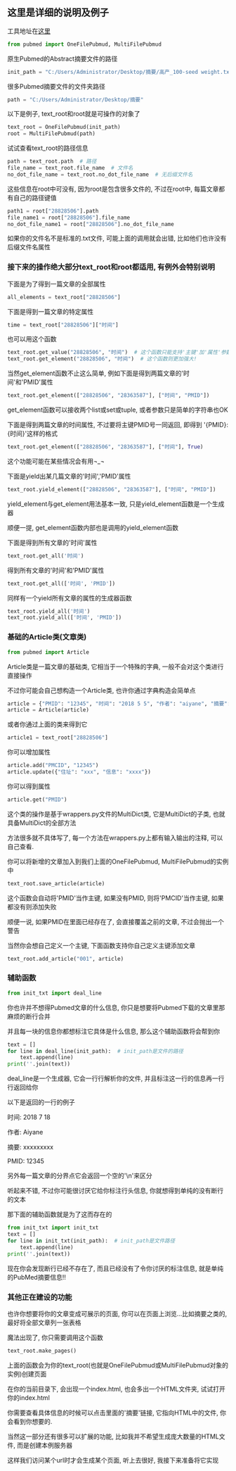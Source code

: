 ## 这里是详细的说明及例子

工具地址在[这里](https://github.com/qq2310091880/Pubmed/tree/master/pubmed_init_deal "Pubmud工具")

```py
from pubmed import OneFilePubmud, MultiFilePubmud
```

<!-- more -->

原生Pubmed的Abstract摘要文件的路径

```py
init_path = "C:/Users/Administrator/Desktop/摘要/高产_100-seed weight.txt"
```
很多Pubmed摘要文件的文件夹路径

```py
path = "C:/Users/Administrator/Desktop/摘要"
```

以下是例子, text_root和root就是可操作的对象了

```py
text_root = OneFilePubmud(init_path)
root = MultiFilePubmud(path)
```

试试查看text_root的路径信息

```py
path = text_root.path  # 路径
file_name = text_root.file_name  # 文件名
no_dot_file_name = text_root.no_dot_file_name  # 无后缀文件名
```
这些信息在root中可没有, 因为root是包含很多文件的, 不过在root中, 每篇文章都有自己的路径键值

```py
path1 = root["28828506"].path
file_name1 = root["28828506"].file_name
no_dot_file_name1 = root["28828506"].no_dot_file_name
```
如果你的文件名不是标准的.txt文件, 可能上面的调用就会出错, 比如他们也许没有后缀文件名属性


### 接下来的操作绝大部分text_root和root都适用, 有例外会特别说明

下面是为了得到一篇文章的全部属性

```py
all_elements = text_root["28828506"]
```

下面是得到一篇文章的特定属性

```py
time = text_root["28828506"]["时间"]
```
也可以用这个函数

```py
text_root.get_value("28828506", "时间")  # 这个函数只能支持'主键'加'属性'参数调用
text_root.get_element("28828506", "时间")  # 这个函数则更加强大!
```

当然get_element函数不止这么简单, 例如下面是得到两篇文章的'时间'和'PMID'属性

```py
text_root.get_element(["28828506", "28363587"], ["时间", "PMID"])
```
get_element函数可以接收两个list或set或tuple, 或者参数只是简单的字符串也OK

下面是得到两篇文章的时间属性, 不过要将主键PMID号一同返回, 即得到 '{PMID}: {时间}'这样的格式

```py
text_root.get_element(["28828506", "28363587"], ["时间"], True)
```
这个功能可能在某些情况会有用¬_¬


下面是yield出某几篇文章的'时间','PMID'属性

```py
text_root.yield_element(["28828506", "28363587"], ["时间", "PMID"])
```
yield_element与get_element用法基本一致, 只是yield_element函数是一个生成器

顺便一提, get_element函数内部也是调用的yield_element函数


下面是得到所有文章的'时间'属性

```py
text_root.get_all('时间')
```
得到所有文章的'时间'和'PMID'属性

```py
text_root.get_all(['时间', 'PMID'])
```
同样有一个yield所有文章的属性的生成器函数

```py
text_root.yield_all('时间')
text_root.yield_all(['时间', 'PMID'])
```

### 基础的Article类(文章类)

```py
from pubmed import Article
```

Article类是一篇文章的基础类, 它相当于一个特殊的字典, 一般不会对这个类进行直接操作

不过你可能会自己想构造一个Article类, 也许你通过字典构造会简单点

```py
article = {"PMID": "12345", "时间": "2018 5 5", "作者": "aiyane", "摘要": "这是摘要内容"}
article = Article(article)
```
或者你通过上面的类来得到它

```py
article1 = text_root["28828506"]
```

你可以增加属性

```py
article.add("PMCID", "12345")
article.update({"住址": "xxx", "信息": "xxxx"})
```

你可以得到属性

```py
article.get("PMID")
```
这个类的操作是基于wrappers.py文件的MultiDict类, 它是MultiDict的子类, 也就具备MultiDict的全部方法

方法很多就不具体写了, 每一个方法在wrappers.py上都有输入输出的注释, 可以自己查看.


你可以将新增的文章加入到我们上面的OneFilePubmud, MultiFilePubmud的实例中

```py
text_root.save_article(article)
```
这个函数会自动将'PMID'当作主键, 如果没有PMID, 则将'PMCID'当作主键, 如果都没有则添加失败

顺便一说, 如果PMID在里面已经存在了, 会直接覆盖之前的文章, 不过会抛出一个警告

当然你会想自己定义一个主键, 下面函数支持你自己定义主键添加文章

```py
text_root.add_article("001", article)
```

### 辅助函数

```py
from init_txt import deal_line
```

你也许并不想得Pubmed文章的什么信息, 你只是想要将Pubmed下载的文章里那麻烦的断行合并

并且每一块的信息你都想标注它具体是什么信息, 那么这个辅助函数将会帮到你

```py
text = []
for line in deal_line(init_path):  # init_path是文件的路径
    text.append(line)
print(''.join(text))
```

deal_line是一个生成器, 它会一行行解析你的文件, 并且标注这一行的信息再一行行返回给你

以下是返回的一行的例子

  时间: 2018 7 18

  作者: Aiyane

  摘要: xxxxxxxxx

  PMID: 12345

另外每一篇文章的分界点它会返回一个空的'\n'来区分


听起来不错, 不过你可能很讨厌它给你标注行头信息, 你就想得到单纯的没有断行的文本

那下面的辅助函数就是为了这而存在的

```py
from init_txt import init_txt
text = []
for line in init_txt(init_path):  # init_path是文件路径
    text.append(line)
print(''.join(text))
```
现在你会发现断行已经不存在了, 而且已经没有了令你讨厌的标注信息, 就是单纯的PubMed摘要信息!!


### 其他正在建设的功能

也许你想要将你的文章变成可展示的页面, 你可以在页面上浏览...比如摘要之类的, 最好将全部文章列一张表格

魔法出现了, 你只需要调用这个函数

```py
text_root.make_pages()
```
上面的函数会为你的text_root(也就是OneFilePubmud或MultiFilePubmud对象的实例)创建页面

在你的当前目录下, 会出现一个index.html, 也会多出一个HTML文件夹, 试试打开你的index.html

你需要查看具体信息的时候可以点击里面的'摘要'链接, 它指向HTML中的文件, 你会看到你想要的.


当然这一部分还有很多可以扩展的功能, 比如我并不希望生成庞大数量的HTML文件, 而是创建本例服务器

这样我们访问某个url时才会生成某个页面, 听上去很好, 我接下来准备将它实现

